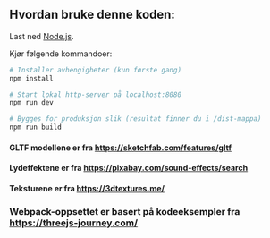 ## Hvordan bruke denne koden:
Last ned [Node.js](https://nodejs.org/en/download/).

Kjør følgende kommandoer:

``` bash
# Installer avhengigheter (kun første gang)
npm install

# Start lokal http-server på localhost:8080
npm run dev

# Bygges for produksjon slik (resultat finner du i /dist-mappa)
npm run build
```


#### GLTF modellene er fra https://sketchfab.com/features/gltf
#### Lydeffektene er fra https://pixabay.com/sound-effects/search

#### Teksturene er fra https://3dtextures.me/

### Webpack-oppsettet er basert på kodeeksempler fra https://threejs-journey.com/
